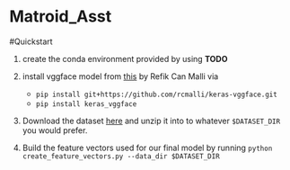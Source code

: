 # Matroid_Asst

#Quickstart

1. create the conda environment provided by using  **TODO**

2. install vggface model from [this](https://github.com/rcmalli/keras-vggface) by Refik Can Malli via
	- `pip install git+https://github.com/rcmalli/keras-vggface.git`
	- `pip install keras_vggface`

3. Download the dataset [here](https://s3.amazonaws.com/matroid-web/datasets/agegender_cleaned.tar.gz.) and unzip it into to whatever `$DATASET_DIR` you would prefer.

4. Build the feature vectors used for our final model by running `python create_feature_vectors.py --data_dir $DATASET_DIR`
